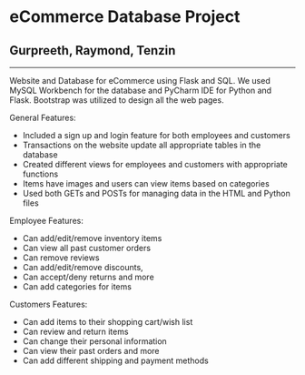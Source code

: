 # eCommerce Database Project

## Gurpreeth, Raymond, Tenzin
--------------------------------

Website and Database for eCommerce using Flask and SQL. We used MySQL Workbench for the database and PyCharm IDE for Python and Flask. Bootstrap was utilized to design all the web pages.

General Features:
- Included a sign up and login feature for both employees and customers
- Transactions on the website update all appropriate tables in the database
- Created different views for employees and customers with appropriate functions
- Items have images and users can view items based on categories
- Used both GETs and POSTs for managing data in the HTML and Python files

Employee Features:
- Can add/edit/remove inventory items
- Can view all past customer orders
- Can remove reviews
- Can add/edit/remove discounts,
- Can accept/deny returns and more
- Can add categories for items

Customers Features:
- Can add items to their shopping cart/wish list
- Can review and return items
- Can change their personal information
- Can view their past orders and more
- Can add different shipping and payment methods
